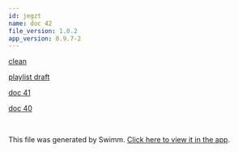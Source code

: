 ```yaml
---
id: jegzt
name: doc 42
file_version: 1.0.2
app_version: 0.9.7-2
---
```


[clean](clean.4rr7f.sw.md)

[playlist draft](playlist-draft.pgblk.pl.sw.md)




[doc 41](doc-41.3h16e.sw.md)

[doc 40](doc-40.8vuea.sw.md)

<br/>

This file was generated by Swimm. [Click here to view it in the app](http://localhost:5001/repos/Z2l0aHViJTNBJTNBYXplcm90aGNvcmUtd290bGslM0ElM0FtYW96U3dpbW0=/docs/jegzt).